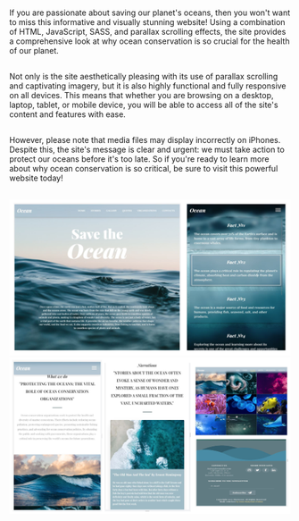 ####
If you are passionate about saving our planet's oceans, then you won't want to miss this informative and visually stunning website! Using a combination of HTML, JavaScript, SASS, and parallax scrolling effects, the site provides a comprehensive look at why ocean conservation is so crucial for the health of our planet.
##
Not only is the site aesthetically pleasing with its use of parallax scrolling and captivating imagery, but it is also highly functional and fully responsive on all devices. This means that whether you are browsing on a desktop, laptop, tablet, or mobile device, you will be able to access all of the site's content and features with ease.
##
However, please note that media files may display incorrectly on iPhones. Despite this, the site's message is clear and urgent: we must take action to protect our oceans before it's too late. So if you're ready to learn more about why ocean conservation is so critical, be sure to visit this powerful website today!
##
![preview](https://github.com/Inna-Mykytiuk/Ocean/blob/main/src/11.jpg)
![preview](https://github.com/Inna-Mykytiuk/Ocean/blob/main/src/22.jpg)
####

